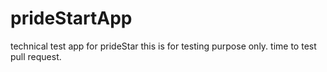 # prideStartApp
technical test app for prideStar
this is for testing purpose only. 
time to test pull request.

